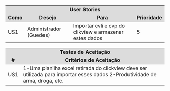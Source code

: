 <table>
<tr>
<td colspan="30" bgcolor="#DCDCDC" align="center"><b>User Stories</b></td>
</tr>
<tr>
<td colspan="4"  bgcolor="#DCDCDC" align="center"><b>Como</b.</td>
<td colspan="4"  bgcolor="#DCDCDC" align="center"><b>Desejo</b></td>
<td colspan="4"  bgcolor="#DCDCDC" align="center"><b>Para</b></td>
 <td colspan="4"  bgcolor="#DCDCDC" align="center"><b>Prioridade</b></td>
</tr>
<tr>
<td colspan="4">US1</td>
<td colspan="4" >Administrador (Guedes)</td>
<td colspan="4">Importar cvli e cvp do clikview e armazenar estes dados</td>
<td colspan="4">5</td>
</tr>
</table>
 
<table>
<tr>
<td colspan="30" bgcolor="#DCDCDC" align="center"><b>Testes de Aceitação</b></td>
</tr>
<tr>
<td colspan="8"  bgcolor="#DCDCDC" align="center"><b>#</b.</td>
<td colspan="8"  bgcolor="#DCDCDC" align="center"><b>Critérios de Aceitação</b></td>
</tr>
<tr>
<td colspan="8">US1</td>
<td colspan="8">1-Uma planilha excel retirada do clickview deve ser utilizada para importar esses dados
2-Produtividade de arma, droga, etc.
</td>
</tr>
</table>
